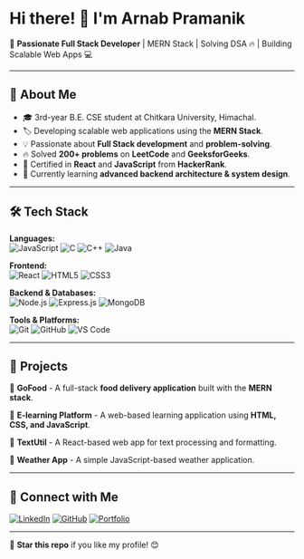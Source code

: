 


# Hi there! 👋 I'm Arnab Pramanik



🚀 **Passionate Full Stack Developer** | MERN Stack | Solving DSA 🔥 | Building Scalable Web Apps 💻

---

## 🚀 About Me

- 🎓 3rd-year B.E. CSE student at Chitkara University, Himachal.
- 🏷️ Developing scalable web applications using the **MERN Stack**.
- 💡 Passionate about **Full Stack development** and **problem-solving**.
- 🔥 Solved **200+ problems** on **LeetCode** and **GeeksforGeeks**.
- 📝 Certified in **React** and **JavaScript** from **HackerRank**.
- 🌱 Currently learning **advanced backend architecture & system design**.

---

## 🛠️ Tech Stack

**Languages:**  
![JavaScript](https://img.shields.io/badge/JavaScript-F7DF1E?style=flat&logo=javascript&logoColor=black)
![C](https://img.shields.io/badge/C-A8B9CC?style=flat&logo=c&logoColor=black)
![C++](https://img.shields.io/badge/C++-00599C?style=flat&logo=c%2B%2B&logoColor=white)
![Java](https://img.shields.io/badge/Java-007396?style=flat&logo=java&logoColor=white)

**Frontend:**  
![React](https://img.shields.io/badge/React-61DAFB?style=flat&logo=react&logoColor=black)
![HTML5](https://img.shields.io/badge/HTML5-E34F26?style=flat&logo=html5&logoColor=white)
![CSS3](https://img.shields.io/badge/CSS3-1572B6?style=flat&logo=css3&logoColor=white)

**Backend & Databases:**  
![Node.js](https://img.shields.io/badge/Node.js-339933?style=flat&logo=node.js&logoColor=white)
![Express.js](https://img.shields.io/badge/Express.js-000000?style=flat&logo=express&logoColor=white)
![MongoDB](https://img.shields.io/badge/MongoDB-47A248?style=flat&logo=mongodb&logoColor=white)

**Tools & Platforms:**  
![Git](https://img.shields.io/badge/Git-F05032?style=flat&logo=git&logoColor=white)
![GitHub](https://img.shields.io/badge/GitHub-181717?style=flat&logo=github&logoColor=white)
![VS Code](https://img.shields.io/badge/VS%20Code-007ACC?style=flat&logo=visual-studio-code&logoColor=white)

---

## 🚀 Projects

🔹 **GoFood** - A full-stack **food delivery application** built with the **MERN stack**.

🔹 **E-learning Platform** - A web-based learning application using **HTML, CSS, and JavaScript**.

🔹 **TextUtil** - A React-based web app for text processing and formatting.

🔹 **Weather App** - A simple JavaScript-based weather application.

---

## 👯️ Connect with Me

[![LinkedIn](https://img.shields.io/badge/LinkedIn-0A66C2?style=flat&logo=linkedin&logoColor=white)](https://www.linkedin.com/in/arnabpramanik43/)
[![GitHub](https://img.shields.io/badge/GitHub-181717?style=flat&logo=github&logoColor=white)](https://github.com/Arnab141)
[![Portfolio](https://img.shields.io/badge/Portfolio-FF5722?style=flat&logo=google-chrome&logoColor=white)](https://your-portfolio-link.com)

---

🌟 **Star this repo** if you like my profile! 😊
